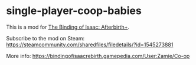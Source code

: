 # single-player-coop-babies

This is a mod for [The Binding of Isaac: Afterbirth+](https://store.steampowered.com/app/570660/The_Binding_of_Isaac_Afterbirth/).

Subscribe to the mod on Steam: https://steamcommunity.com/sharedfiles/filedetails/?id=1545273881

More info: https://bindingofisaacrebirth.gamepedia.com/User:Zamie/Co-op
